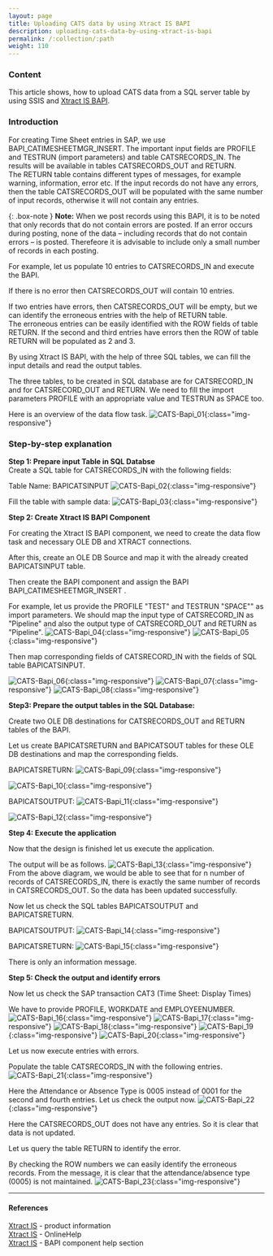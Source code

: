 ```yaml
---
layout: page
title: Uploading CATS data by using Xtract IS BAPI
description: uploading-cats-data-by-using-xtract-is-bapi
permalink: /:collection/:path
weight: 110
---
```


### Content ###

This article shows, how to upload CATS data from a SQL server table by using SSIS and [Xtract IS BAPI](https://help.theobald-software.com/en/xtract-is/bapi).

### Introduction ###

For creating Time Sheet entries in SAP, we use BAPI_CATIMESHEETMGR_INSERT. The important input fields are PROFILE and TESTRUN (import parameters) and table CATSRECORDS_IN. The results will be available in tables CATSRECORDS_OUT and RETURN. <br>
The RETURN table contains different types of messages, for example warning, information, error etc. If the input records do not have any errors, then the table CATSRECORDS_OUT will be populated with the same number of input records, otherwise it will not contain any entries. <br>

{: .box-note }
**Note:** When we post records using this BAPI, it is to be noted that only records that do not contain errors are posted. If an error occurs during posting, none of the data – including records that do not contain errors – is posted. Therefeore it is advisable to include only a small number of records in each posting.

For example, let us populate 10 entries to CATSRECORDS_IN and execute the BAPI.

If there is no error then CATSRECORDS_OUT will contain 10 entries.

If two entries have errors, then CATSRECORDS_OUT will be empty, but we can identify the erroneous entries with the help of RETURN table. <br> 
The erroneous entries can be easily identified with the ROW fields of table RETURN. If the second and third entries have errors then the ROW of table RETURN will be populated as 2 and 3.

By using Xtract IS BAPI, with the help of three SQL tables, we can fill the input details and read the output tables.

The three tables, to be created in SQL database are for CATSRECORD_IN and for CATSRECORD_OUT and RETURN. We need to fill the import parameters PROFILE with an appropriate value and TESTRUN as SPACE too.

Here is an overview of the data flow task.
![CATS-Bapi_01](/img/contents/xis/CATS-Bapi_01.jpg){:class="img-responsive"}

### Step-by-step explanation ###

**Step 1: Prepare input Table in SQL Databse**
<br>
Create a SQL table for CATSRECORDS_IN with the following fields:

Table Name: BAPICATSINPUT
![CATS-Bapi_02](/img/contents/xis/CATS-Bapi_02.jpg){:class="img-responsive"}

Fill the table with sample data:
![CATS-Bapi_03](/img/contents/xis/CATS-Bapi_03.jpg){:class="img-responsive"}

**Step 2: Create Xtract IS BAPI Component**

For creating the Xtract IS BAPI component, we need to create the data flow task and necessary OLE DB and XTRACT connections.

After this, create an OLE DB Source and map it with the already created BAPICATSINPUT table.

Then create the BAPI component and assign the BAPI BAPI_CATIMESHEETMGR_INSERT .

For example, let us provide the PROFILE "TEST" and TESTRUN "SPACE"" as import parameters. We should map the input type of CATSRECORD_IN as "Pipeline" and also the output type of CATSRECORD_OUT and RETURN as "Pipeline".
![CATS-Bapi_04](/img/contents/xis/CATS-Bapi_04.jpg){:class="img-responsive"}
![CATS-Bapi_05](/img/contents/xis/CATS-Bapi_05.jpg){:class="img-responsive"}

Then map corresponding fields of CATSRECORD_IN with the fields of SQL table BAPICATSINPUT.

![CATS-Bapi_06](/img/contents/xis/CATS-Bapi_06.jpg){:class="img-responsive"}
![CATS-Bapi_07](/img/contents/xis/CATS-Bapi_07.jpg){:class="img-responsive"}
![CATS-Bapi_08](/img/contents/xis/CATS-Bapi_08.jpg){:class="img-responsive"}

**Step3: Prepare the output tables in the SQL Database:**

Create two OLE DB destinations for CATSRECORDS_OUT and RETURN tables of the BAPI.

Let us create BAPICATSRETURN and BAPICATSOUT tables for these OLE DB destinations and map the corresponding fields.

BAPICATSRETURN:
![CATS-Bapi_09](/img/contents/xis/CATS-Bapi_09.jpg){:class="img-responsive"}

![CATS-Bapi_10](/img/contents/xis/CATS-Bapi_10.jpg){:class="img-responsive"}

BAPICATSOUTPUT:
![CATS-Bapi_11](/img/contents/xis/CATS-Bapi_11.jpg){:class="img-responsive"}

![CATS-Bapi_12](/img/contents/xis/CATS-Bapi_12.jpg){:class="img-responsive"}

**Step 4: Execute the application**

Now that the design is finished let us execute the application.

The output will be as follows.
![CATS-Bapi_13](/img/contents/xis/CATS-Bapi_13.jpg){:class="img-responsive"}
From the above diagram, we would be able to see that for n number of records of CATSRECORDS_IN, there is exactly the same number of records in CATSRECORDS_OUT. So the data has been updated successfully.

Now let us check the SQL tables BAPICATSOUTPUT and BAPICATSRETURN. 

BAPICATSOUTPUT:
![CATS-Bapi_14](/img/contents/xis/CATS-Bapi_14.jpg){:class="img-responsive"}

BAPICATSRETURN:
![CATS-Bapi_15](/img/contents/xis/CATS-Bapi_15.jpg){:class="img-responsive"}

There is only an information message. 

**Step 5: Check the output and identify errors**

Now let us check the SAP transaction CAT3 (Time Sheet: Display Times)

We have to provide PROFILE, WORKDATE and EMPLOYEENUMBER.
![CATS-Bapi_16](/img/contents/xis/CATS-Bapi_16.jpg){:class="img-responsive"}
![CATS-Bapi_17](/img/contents/xis/CATS-Bapi_17.jpg){:class="img-responsive"}
![CATS-Bapi_18](/img/contents/xis/CATS-Bapi_18.jpg){:class="img-responsive"}
![CATS-Bapi_19](/img/contents/xis/CATS-Bapi_19.jpg){:class="img-responsive"}
![CATS-Bapi_20](/img/contents/xis/CATS-Bapi_20.jpg){:class="img-responsive"}

Let us now execute entries with errors.

Populate the table CATSRECORDS_IN with the following entries.
![CATS-Bapi_21](/img/contents/xis/CATS-Bapi_21.jpg){:class="img-responsive"}

Here the Attendance or Absence Type is 0005 instead of 0001 for the second and fourth entries. Let us check the output now.
![CATS-Bapi_22](/img/contents/xis/CATS-Bapi_22.jpg){:class="img-responsive"}

Here the CATSRECORDS_OUT does not have any entries. So it is clear that data is not updated.

Let us query the table RETURN to identify the error.

By checking the ROW numbers we can easily identify the erroneous records. From the message, it is clear that the attendance/absence type (0005) is not maintained.
![CATS-Bapi_23](/img/contents/xis/CATS-Bapi_23.jpg){:class="img-responsive"}

***********

#### References ####

[Xtract IS](https://theobald-software.com/en/xtract-is/) - product information <br>
[Xtract IS](https://help.theobald-software.com/en/xtract-is/) - OnlineHelp <br>
[Xtract IS](https://help.theobald-software.com/en/xtract-is/bapi) - BAPI component help section<br>
